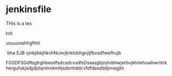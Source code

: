 # jenkinsfile
THis is a tes 


toit 

usuuunehhgfhhl


`bha
EJB vjnkjibbjhkvhNcevjbrklobhgvjijfbvsdfwefhujb

FGSDFSGdfbgtrghbesdfsdcsdcvsdfsDsaasjjbjnjilvbhwjerbvjkhilehoaihwriitrkhergufukjsdjjdjdsjnlnnkmhjsdsnhddcvfdfdasdddjmwgjtn
